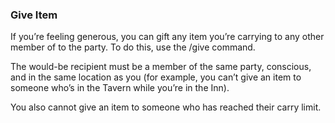 ### Give Item
If you’re feeling generous, you can gift any item you’re carrying to any other member of to the party. To do this,
  use the /give command.

The would-be recipient must be a member of the same party, conscious, and in the same location as you (for example,
  you can’t give an item to someone who’s in the Tavern while you’re in the Inn).

You also cannot give an item to someone who has reached their carry limit.


